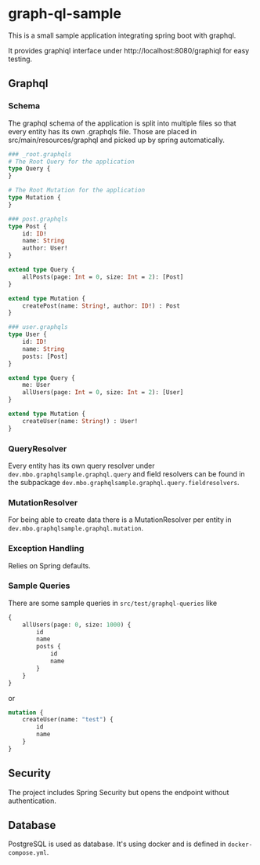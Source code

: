 # graph-ql-sample

This is a small sample application integrating spring boot with graphql.

It provides graphiql interface under http://localhost:8080/graphiql for easy testing.

## Graphql

### Schema

The graphql schema of the application is split into multiple files so that every entity has its own .graphqls file.
Those are placed in src/main/resources/graphql and picked up by spring automatically.

```graphql
### _root.graphqls
# The Root Query for the application
type Query {
}

# The Root Mutation for the application
type Mutation {
}

### post.graphqls
type Post {
    id: ID!
    name: String
    author: User!
}

extend type Query {
    allPosts(page: Int = 0, size: Int = 2): [Post]
}

extend type Mutation {
    createPost(name: String!, author: ID!) : Post
}

### user.graphqls
type User {
    id: ID!
    name: String
    posts: [Post]
}

extend type Query {
    me: User
    allUsers(page: Int = 0, size: Int = 2): [User]
}

extend type Mutation {
    createUser(name: String!) : User!
}
```

### QueryResolver

Every entity has its own query resolver under `dev.mbo.graphqlsample.graphql.query` and field resolvers can be found in
the subpackage `dev.mbo.graphqlsample.graphql.query.fieldresolvers`.

### MutationResolver

For being able to create data there is a MutationResolver per entity in `dev.mbo.graphqlsample.graphql.mutation`.

### Exception Handling

Relies on Spring defaults.

### Sample Queries

There are some sample queries in `src/test/graphql-queries` like

```graphql
{
    allUsers(page: 0, size: 1000) {
        id
        name
        posts {
            id
            name
        }
    }
}
```

or

```graphql
mutation {
    createUser(name: "test") {
        id
        name
    }
}
```

## Security

The project includes Spring Security but opens the endpoint without authentication.

## Database

PostgreSQL is used as database. It's using docker and is defined in `docker-compose.yml`.

